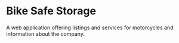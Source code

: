 # Bike Safe Storage

A web application offering listings and services for motorcycles and information about the company.